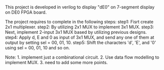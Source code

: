 This project is developed in verilog to display "dE0" on 7-segment display on DE0 FPGA board.

The project requires to complete in the following steps:
step1: Fisrt create 2x1 multiplexer.
step2: By utilizing 2x1 MUX to implement 3x1 MUX. 
step3: Next, implement 2-input 3x1 MUX based by utilizing previous designs.
step4: Apply d, E and 0 as input of 3x1 MUX, and send any one of them at output by setting sel = 00, 01, 10.
step5: Shift the characters 'd', 'E', and '0' using sel = 00, 01, 10 and so on.

Note:   1. implement just a combinational circuit.
        2. Use data flow modelling to implement MUX.
        3. need to add some more points.
        
